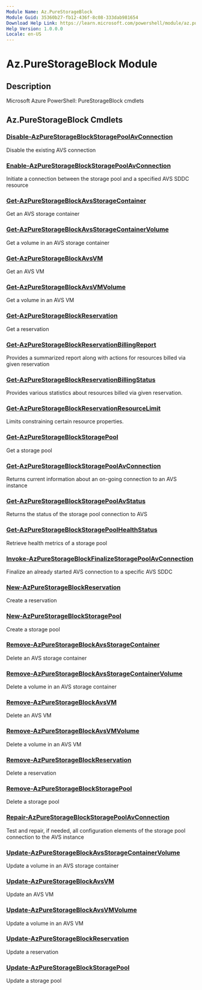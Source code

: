 ```yaml
---
Module Name: Az.PureStorageBlock
Module Guid: 35360b27-fb12-436f-8c08-333dab981654
Download Help Link: https://learn.microsoft.com/powershell/module/az.purestorageblock
Help Version: 1.0.0.0
Locale: en-US
---
```


# Az.PureStorageBlock Module
## Description
Microsoft Azure PowerShell: PureStorageBlock cmdlets

## Az.PureStorageBlock Cmdlets
### [Disable-AzPureStorageBlockStoragePoolAvConnection](Disable-AzPureStorageBlockStoragePoolAvConnection.md)
Disable the existing AVS connection

### [Enable-AzPureStorageBlockStoragePoolAvConnection](Enable-AzPureStorageBlockStoragePoolAvConnection.md)
Initiate a connection between the storage pool and a specified AVS SDDC resource

### [Get-AzPureStorageBlockAvsStorageContainer](Get-AzPureStorageBlockAvsStorageContainer.md)
Get an AVS storage container

### [Get-AzPureStorageBlockAvsStorageContainerVolume](Get-AzPureStorageBlockAvsStorageContainerVolume.md)
Get a volume in an AVS storage container

### [Get-AzPureStorageBlockAvsVM](Get-AzPureStorageBlockAvsVM.md)
Get an AVS VM

### [Get-AzPureStorageBlockAvsVMVolume](Get-AzPureStorageBlockAvsVMVolume.md)
Get a volume in an AVS VM

### [Get-AzPureStorageBlockReservation](Get-AzPureStorageBlockReservation.md)
Get a reservation

### [Get-AzPureStorageBlockReservationBillingReport](Get-AzPureStorageBlockReservationBillingReport.md)
Provides a summarized report along with actions for resources billed via given reservation

### [Get-AzPureStorageBlockReservationBillingStatus](Get-AzPureStorageBlockReservationBillingStatus.md)
Provides various statistics about resources billed via given reservation.

### [Get-AzPureStorageBlockReservationResourceLimit](Get-AzPureStorageBlockReservationResourceLimit.md)
Limits constraining certain resource properties.

### [Get-AzPureStorageBlockStoragePool](Get-AzPureStorageBlockStoragePool.md)
Get a storage pool

### [Get-AzPureStorageBlockStoragePoolAvConnection](Get-AzPureStorageBlockStoragePoolAvConnection.md)
Returns current information about an on-going connection to an AVS instance

### [Get-AzPureStorageBlockStoragePoolAvStatus](Get-AzPureStorageBlockStoragePoolAvStatus.md)
Returns the status of the storage pool connection to AVS

### [Get-AzPureStorageBlockStoragePoolHealthStatus](Get-AzPureStorageBlockStoragePoolHealthStatus.md)
Retrieve health metrics of a storage pool

### [Invoke-AzPureStorageBlockFinalizeStoragePoolAvConnection](Invoke-AzPureStorageBlockFinalizeStoragePoolAvConnection.md)
Finalize an already started AVS connection to a specific AVS SDDC

### [New-AzPureStorageBlockReservation](New-AzPureStorageBlockReservation.md)
Create a reservation

### [New-AzPureStorageBlockStoragePool](New-AzPureStorageBlockStoragePool.md)
Create a storage pool

### [Remove-AzPureStorageBlockAvsStorageContainer](Remove-AzPureStorageBlockAvsStorageContainer.md)
Delete an AVS storage container

### [Remove-AzPureStorageBlockAvsStorageContainerVolume](Remove-AzPureStorageBlockAvsStorageContainerVolume.md)
Delete a volume in an AVS storage container

### [Remove-AzPureStorageBlockAvsVM](Remove-AzPureStorageBlockAvsVM.md)
Delete an AVS VM

### [Remove-AzPureStorageBlockAvsVMVolume](Remove-AzPureStorageBlockAvsVMVolume.md)
Delete a volume in an AVS VM

### [Remove-AzPureStorageBlockReservation](Remove-AzPureStorageBlockReservation.md)
Delete a reservation

### [Remove-AzPureStorageBlockStoragePool](Remove-AzPureStorageBlockStoragePool.md)
Delete a storage pool

### [Repair-AzPureStorageBlockStoragePoolAvConnection](Repair-AzPureStorageBlockStoragePoolAvConnection.md)
Test and repair, if needed, all configuration elements of the storage pool connection to the AVS instance

### [Update-AzPureStorageBlockAvsStorageContainerVolume](Update-AzPureStorageBlockAvsStorageContainerVolume.md)
Update a volume in an AVS storage container

### [Update-AzPureStorageBlockAvsVM](Update-AzPureStorageBlockAvsVM.md)
Update an AVS VM

### [Update-AzPureStorageBlockAvsVMVolume](Update-AzPureStorageBlockAvsVMVolume.md)
Update a volume in an AVS VM

### [Update-AzPureStorageBlockReservation](Update-AzPureStorageBlockReservation.md)
Update a reservation

### [Update-AzPureStorageBlockStoragePool](Update-AzPureStorageBlockStoragePool.md)
Update a storage pool

